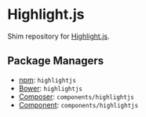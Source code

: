<h1 id="highlight.js">Highlight.js</h1>

<p>Shim repository for <a href="http://highlightjs.org/">Highlight.js</a>.</p>

<h2 id="package-managers">Package Managers</h2>

<ul>
<li><a href="http://npm.im">npm</a>: <code>highlightjs</code></li>
<li><a href="http://bower.io">Bower</a>: <code>highlightjs</code></li>
<li><a href="http://packagist.org/packages/components/highlightjs">Composer</a>: <code>components/highlightjs</code></li>
<li><a href="http://component.io">Component</a>: <code>components/highlightjs</code></li>
</ul>
